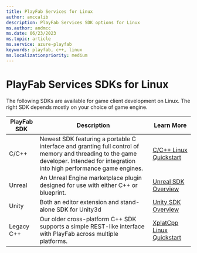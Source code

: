 ```yaml
---
title: PlayFab Services for Linux
author: amccalib
description: PlayFab Services SDK options for Linux
ms.author: andmcc
ms.date: 06/23/2023
ms.topic: article
ms.service: azure-playfab
keywords: playfab, c++, linux
ms.localizationpriority: medium
---
```


# PlayFab Services SDKs for Linux

The following SDKs are available for game client development on Linux. The right SDK depends mostly on your choice of game engine.

| PlayFab SDK    | Description | Learn More |
|----------------|-------------|------------|
| C/C++          | Newest SDK featuring a portable C interface and granting full control of memory and threading to the game developer. Intended for integration into high performance game engines. | [C/C++ Linux Quickstart](../c/quickstart-linux.md) |
| Unreal         | An Unreal Engine marketplace plugin designed for use with either C++ or blueprint. | [Unreal SDK Overview](../unreal/index.md) |
| Unity          | Both an editor extension and stand-alone SDK for Unity3d | [Unity SDK Overview](../unity3d/index.md) |
| Legacy C++     | Our older cross-platform C++ SDK supports a simple REST-like interface with PlayFab across multiple platforms. | [XplatCpp Linux Quickstart](../playfab-cpp/quickstart-linux.md) |
